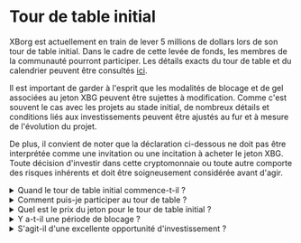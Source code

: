 # Tour de table initial

XBorg est actuellement en train de lever 5 millions de dollars lors de son tour de table initial. Dans le cadre de cette levée de fonds, les membres de la communauté pourront participer. Les détails exacts du tour de table et du calendrier peuvent être consultés [ici](https://www.xborg.com/seed-round).

Il est important de garder à l'esprit que les modalités de blocage et de gel associées au jeton XBG peuvent être sujettes à modification. Comme c'est souvent le cas avec les projets au stade initial, de nombreux détails et conditions liés aux investissements peuvent être ajustés au fur et à mesure de l'évolution du projet.

De plus, il convient de noter que la déclaration ci-dessous ne doit pas être interprétée comme une invitation ou une incitation à acheter le jeton XBG. Toute décision d'investir dans cette cryptomonnaie ou toute autre comporte des risques inhérents et doit être soigneusement considérée avant d'agir.

<details>

<summary>Quand le tour de table initial commence-t-il ?</summary>

Le tour de table initial a commencé le 16 mai 2023 avec le coffre-fort Prometheus hébergé sur [la plateforme de lancement de XBorg](https://launchpad.xborg.com/project/xborg).

Quant aux coffres-forts SwissBorg, le premier coffre-fort public ouvrira le 23 mai 2023 à 14h CET, suivi de trois autres coffres-forts. Les dates exactes et les tailles des coffres-forts peuvent être consultées sur [notre site web](https://www.xborg.com/how-to-invest).

</details>

<details>

<summary>Comment puis-je participer au tour de table ?</summary>

Pour participer au tour de table, vous pouvez acquérir un NFT Prometheus [ici](https://opensea.io/collection/xborg-prometheus) et participer à notre [plateforme de lancement](https://launchpad.xborg.com/). Alternativement, vous pouvez télécharger l'application SwissBorg pour accéder aux opportunités d'investissement. Cependant, il convient de noter que seuls les détenteurs de Prometheus sont assurés d'une allocation, et le niveau actuel d'intérêt pour le tour de table dépasse 4,5 millions de dollars. Par conséquent, nous pourrions ne pas être en mesure de garantir des allocations via l'application SwissBorg. Les détails exacts peuvent être consultés [ici](https://www.xborg.com/how-to-invest).

</details>

<details>

<summary>Quel est le prix du jeton pour le tour de table initial ?</summary>

* VC, BA et Prometheus : 0,045 $
* SwissBorg Series A, Genesis et Generation : 0,05 $
* Public : 0,055 $

</details>

<details>

<summary>Y a-t-il une période de blocage ?</summary>

Pour les participants au tour de table stratégique et initial, votre investissement est soumis à une période de blocage de 3 mois, suivie d'un calendrier de déblocage de 18 mois après la TGE. De plus, 10 % des jetons XBG achetés seront immédiatement disponibles après la TGE. Veuillez noter que ces termes sont susceptibles de changer afin de répondre aux exigences des plateformes d'échange de cryptomonnaies.

</details>

<details>

<summary>S'agit-il d'une excellente opportunité d'investissement ?</summary>

Bien que ce soit le prix le plus bas auquel quelqu'un peut acheter des jetons XBG, il est important de noter que nous ne pouvons pas garantir un rendement positif sur investissement. En fait, aucun investissement ne peut garantir un résultat positif.

</details>
